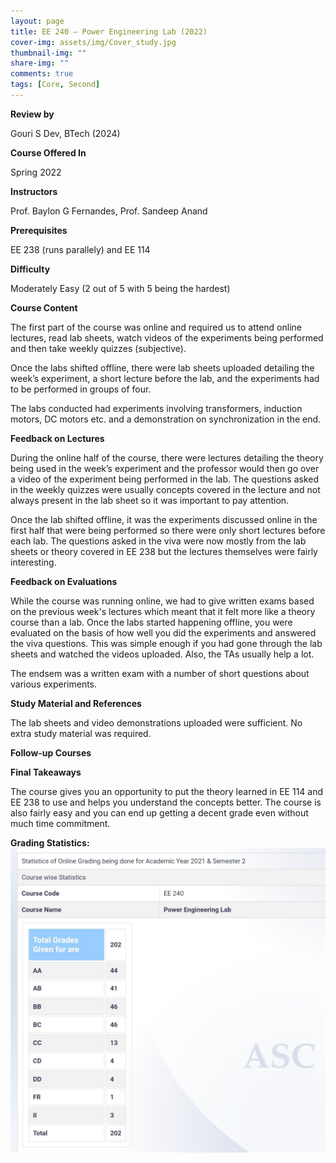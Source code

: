 ```yaml
---
layout: page
title: EE 240 – Power Engineering Lab (2022)
cover-img: assets/img/Cover_study.jpg
thumbnail-img: ""
share-img: ""
comments: true
tags: [Core, Second]
---
```


**Review by**

Gouri S Dev, BTech (2024)

**Course Offered In**

Spring 2022

**Instructors**

Prof. Baylon G Fernandes, Prof. Sandeep Anand

**Prerequisites**

EE 238 (runs parallely) and EE 114

**Difficulty**

Moderately Easy (2 out of 5 with 5 being the hardest)

**Course Content**

The first part of the course was online and required us to attend online lectures, read lab sheets, watch videos of the experiments being performed and then take weekly quizzes (subjective). 

Once the labs shifted offline, there were lab sheets uploaded detailing the week’s experiment, a short lecture before the lab, and the experiments had to be performed in groups of four. 

The labs conducted had experiments involving transformers, induction motors, DC motors etc. and a demonstration on synchronization in the end.
 
**Feedback on Lectures**

During the online half of the course, there were lectures detailing the theory being used in the week’s experiment and the professor would then go over a video of the experiment being performed in the lab. The questions asked in the weekly quizzes were usually concepts  covered in the lecture and not always present in the lab sheet so it was important to pay attention.

Once the lab shifted offline, it was the experiments discussed online in the first half that were being performed so there were only short lectures before each lab. The questions asked in the viva were now mostly from the lab sheets or theory covered in EE 238 but the lectures themselves were fairly interesting.

**Feedback on Evaluations**

While the course was running online, we had to give written exams based on the previous week's lectures which meant that it felt more like a theory course than a lab. Once the labs started happening offline, you were evaluated on the basis of how well you did the experiments and answered the viva questions. This was simple enough if you had gone through the lab sheets and watched the videos uploaded. Also, the TAs usually help a lot.

The endsem was a written exam with a number of short questions about various experiments.

**Study Material and References**

The lab sheets and video demonstrations uploaded were sufficient. No extra study material was required.

**Follow-up Courses**
 


**Final Takeaways**

The course gives you an opportunity to put the theory learned in EE 114 and EE 238 to use and helps you understand the concepts better. The course is also fairly easy and you can end up getting a decent grade even without much time commitment.

**Grading Statistics:**
![Grades](EE240_2022_grades.png)